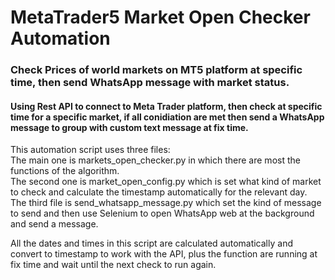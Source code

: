 # MetaTrader5 Market Open Checker Automation
### Check Prices of world markets on MT5 platform at specific time, then send WhatsApp message with market status.

#### Using Rest API to connect to Meta Trader platform, then check at specific time for a specific market, if all conidiation are met then send a WhatsApp message to group with custom text message at fix time.

This automation script uses three files: <br />
The main one is markets_open_checker.py in which there are most the functions of the algorithm. <br />
The second one is market_open_config.py which is set what kind of market to check and calculate the timestamp automatically for the relevant day. <br />
The third file is send_whatsapp_message.py which set the kind of message to send and then use Selenium to open WhatsApp web at the background and send a message.

All the dates and times in this script are calculated automatically and convert to timestamp to work with the API, plus the function are running at fix time and wait until the next check to run again.
